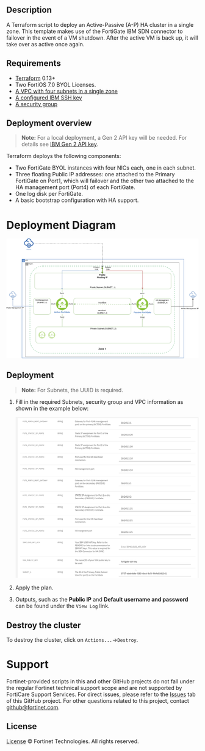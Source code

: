 ## Description

A Terraform script to deploy an Active-Passive (A-P) HA cluster in a single zone. This template makes use of the FortiGate IBM SDN connector to failover in the event of a VM shutdown.
After the active VM is back up, it will take over as active once again.

## Requirements

-   [Terraform](https://learn.hashicorp.com/terraform/getting-started/install.html) 0.13+
-   Two FortiOS 7.0 BYOL Licenses.
-   [A VPC with four subnets in a single zone](https://cloud.ibm.com/docs/vpc/vpc-getting-started-with-ibm-cloud-virtual-private-cloud-infrastructure)
-   [A configured IBM SSH key](https://cloud.ibm.com/docs/vpc?topic=vpc-ssh-keys)
-   [A security group](https://cloud.ibm.com/docs/security-groups?topic=security-groups-about-ibm-security-groups)

## Deployment overview

> **Note:** For a local deployment, a Gen 2 API key will be needed. For details see [IBM Gen 2 API key](https://cloud.ibm.com/docs/account?topic=account-userapikey&interface=ui#create_user_key).

Terraform deploys the following components:

-   Two FortiGate BYOL instances with four NICs each, one in each subnet.
-   Three floating Public IP addresses: one attached to the Primary FortiGate on Port1, which will failover and the other two attached to the HA management port (Port4) of each FortiGate.
-   One log disk per FortiGate.
-   A basic bootstrap configuration with HA support.

# Deployment Diagram

![IBM FortiGate Diagram](https://raw.githubusercontent.com/fortinet/ibm-fortigate-AP-HA-terraform-deploy/main/imgs/IBM_ha-diagram-singlezone.png)

## Deployment

> **Note:** For Subnets, the UUID is required.

1. Fill in the required Subnets, security group and VPC information as shown in the example below:


   ![IBM FortiGate Example Inputs](https://raw.githubusercontent.com/fortinet/ibm-fortigate-AP-HA-terraform-deploy/main/imgs/IBM_ha_example.png)

  

3. Apply the plan.
4. Outputs, such as the **Public IP** and **Default username and password** can be found under the `View Log` link.

## Destroy the cluster

To destroy the cluster, click on `Actions...`->`Destroy`.

# Support

Fortinet-provided scripts in this and other GitHub projects do not fall under the regular Fortinet technical support scope and are not supported by FortiCare Support Services.
For direct issues, please refer to the [Issues](https://github.com/fortinet/ibm-fortigate-terraform-deploy/issues) tab of this GitHub project.
For other questions related to this project, contact [github@fortinet.com](mailto:github@fortinet.com).

## License

[License](https://github.com/fortinet/ibm-fortigate-terraform-deploy/blob/main/LICENSE) © Fortinet Technologies. All rights reserved.
